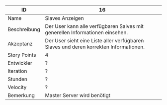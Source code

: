 | ID         |16|
|-|-|
|Name        | Slaves Anzeigen |
|Beschreibung| Der User kann alle verfügbaren Salves mit generellen Informationen einsehen. |
|Akzeptanz   | Der User sieht eine Liste aller verfügbaren Slaves und deren korrekten Informationen. |
|Story Points| 4 |
|Entwickler  |?|
|Iteration   |?|
|Stunden     |?|
|Velocity    |?|
|Bemerkung   |Master Server wird benötigt|
